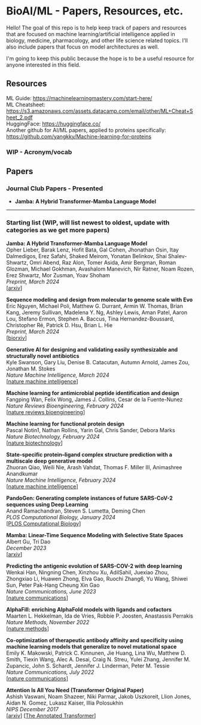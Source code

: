 # BioAI/ML - Papers, Resources, etc. 

Hello! The goal of this repo is to help keep track of papers and resources that are focused on machine learning/artificial intelligence applied in biology, medicine, pharmacology, and other life science related topics. I'll also include papers that focus on model architectures as well.

I'm going to keep this public because the hope is to be a useful resource for anyone interested in this field.  

## Resources
ML Guide: https://machinelearningmastery.com/start-here/  \
ML Cheatsheet: https://s3.amazonaws.com/assets.datacamp.com/email/other/ML+Cheat+Sheet_2.pdf  \
HuggingFace: https://huggingface.co/  \
Another github for AI/ML papers, applied to proteins specifically: https://github.com/yangkky/Machine-learning-for-proteins

### WIP - Acronym/vocab

## Papers
### Journal Club Papers - Presented

- **Jamba: A Hybrid Transformer-Mamba Language Model** 
---
### Starting list (WIP, will list newest to oldest, update with categories as we get more papers)

**Jamba: A Hybrid Transformer-Mamba Language Model**  \
Opher Lieber, Barak Lenz, Hofit Bata, Gal Cohen, Jhonathan Osin, Itay Dalmedigos, Erez Safahi, Shaked Meirom, Yonatan Belinkov, Shai Shalev-Shwartz, Omri Abend, Raz Alon, Tomer Asida, Amir Bergman, Roman Glozman, Michael Gokhman, Avashalom Manevich, Nir Ratner, Noam Rozen, Erez Shwartz, Mor Zusman, Yoav Shoham  \
*Preprint, March 2024*  \
[[arxiv](https://arxiv.org/pdf/2403.19887.pdf)] 

**Sequence modeling and design from molecular to genome scale with Evo**  \
Eric Nguyen, Michael Poli, Matthew G. Durrant, Armin W. Thomas, Brian Kang, Jeremy Sullivan, Madelena Y. Ng, Ashley Lewis, Aman Patel, Aaron Lou, Stefano Ermon, Stephen A. Baccus, Tina Hernandez-Boussard, Christopher Ré, Patrick D. Hsu, Brian L. Hie  \
*Preprint, March 2024*  \
[[biorxiv](https://www.biorxiv.org/content/10.1101/2024.02.27.582234v2.full.pdf+html)]

**Generative AI for designing and validating easily synthesizable and structurally novel antibiotics**  \
Kyle Swanson, Gary Liu, Denise B. Catacutan, Autumn Arnold, James Zou, Jonathan M. Stokes  \
*Nature Machine Intelligence, March 2024*  \
[[nature machine intelligence](https://doi.org/10.1038/s42256-024-00809-7)]

**Machine learning for antimicrobial peptide identification and design**  \
Fangping Wan, Felix Wong, James J. Collins, Cesar de la Fuente-Nunez \
*Nature Reviews Bioengineering, February 2024*  \
[[nature reviews bioengineering](https://doi.org/10.1038/s44222-024-00152-x)]

**Machine learning for functional protein design**  \
Pascal Notin1, Nathan Rollins, Yarin Gal, Chris Sander, Debora Marks  \
*Nature Biotechnology, February 2024*  \
[[nature biotechnology](https://doi.org/10.1038/s41587-024-02127-0)]

**State-specific protein–ligand complex structure prediction with a multiscale deep generative model**  \
Zhuoran Qiao, Weili Nie, Arash Vahdat, Thomas F. Miller III, Animashree Anandkumar  \
*Nature Machine Intelligence, February 2024* \
[[nature machine intelligence](https://doi.org/10.1038/s42256-024-00792-z)]

**PandoGen: Generating complete instances of future SARS-CoV-2 sequences using Deep Learning**  \
Anand Ramachandran, Steven S. Lumetta, Deming Chen  \
*PLOS Computational Biology, January 2024* \
[[PLOS Computational Biology](https://doi.org/10.1371/journal.pcbi.1011790)]

**Mamba: Linear-Time Sequence Modeling with Selective State Spaces**  \
Albert Gu, Tri Dao  \
*December 2023*  \
[[arxiv](https://doi.org/10.48550/arXiv.2312.00752)]

**Predicting the antigenic evolution of SARS-COV-2 with deep learning**  \
Wenkai Han, Ningning Chen, Xinzhou Xu, AdilSahil, Juexiao Zhou, Zhongxiao Li, Huawen Zhong, Elva Gao, Ruochi Zhang6, Yu Wang, Shiwei Sun, Peter Pak-Hang Cheung Xin Gao  \
*Nature Communications, June 2023* \
[[nature communications](https://doi.org/10.1038/s41467-023-39199-6)]

**AlphaFill: enriching AlphaFold models with ligands and cofactors**  \
Maarten L. Hekkelman, Ida de Vries, Robbie P. Joosten, Anastassis Perrakis  \
*Nature Methods, November 2022*  \
[[nature methods](https://doi.org/10.1038/s41592-022-01685-y)]

**Co-optimization of therapeutic antibody affinity and specificity using machine learning models that generalize to novel mutational space**  \
Emily K. Makowski, Patrick C. Kinnunen, Jie Huang, Lina Wu, Matthew D. Smith, Tiexin Wang, Alec A. Desai, Craig N. Streu, Yulei Zhang, Jennifer M. Zupancic, John S. Schardt, Jennifer J. Linderman, Peter M. Tessie  \
*Nature Communications, July 2022*  \
[[nature communications](https://doi.org/10.1038/s41467-022-31457-3)]

**Attention Is All You Need (Transformer Original Paper)**  \
Ashish Vaswani, Noam Shazeer, Niki Parmar, Jakob Uszkoreit, Llion Jones, Aidan N. Gomez, Lukasz Kaiser, Illia Polosukhin  \
*NIPS December 2017*  \
[[arxiv](https://arxiv.org/pdf/1706.03762.pdf)]
[[The Annotated Transformer](https://nlp.seas.harvard.edu/annotated-transformer/)]

